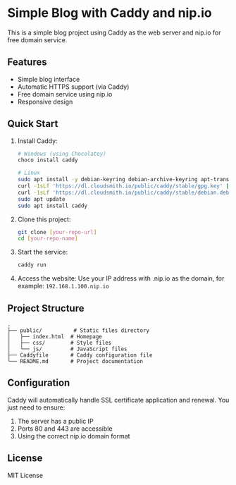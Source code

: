 # Simple Blog with Caddy and nip.io

This is a simple blog project using Caddy as the web server and nip.io for free domain service.

## Features

- Simple blog interface
- Automatic HTTPS support (via Caddy)
- Free domain service using nip.io
- Responsive design

## Quick Start

1. Install Caddy:
   ```bash
   # Windows (using Chocolatey)
   choco install caddy

   # Linux
   sudo apt install -y debian-keyring debian-archive-keyring apt-transport-https
   curl -1sLf 'https://dl.cloudsmith.io/public/caddy/stable/gpg.key' | sudo gpg --dearmor -o /usr/share/keyrings/caddy-stable-archive-keyring.gpg
   curl -1sLf 'https://dl.cloudsmith.io/public/caddy/stable/debian.deb.txt' | sudo tee /etc/apt/sources.list.d/caddy-stable.list
   sudo apt update
   sudo apt install caddy
   ```

2. Clone this project:
   ```bash
   git clone [your-repo-url]
   cd [your-repo-name]
   ```

3. Start the service:
   ```bash
   caddy run
   ```

4. Access the website:
   Use your IP address with .nip.io as the domain, for example: `192.168.1.100.nip.io`

## Project Structure

```
.
├── public/          # Static files directory
│   ├── index.html  # Homepage
│   ├── css/        # Style files
│   └── js/         # JavaScript files
├── Caddyfile       # Caddy configuration file
└── README.md       # Project documentation
```

## Configuration

Caddy will automatically handle SSL certificate application and renewal. You just need to ensure:
1. The server has a public IP
2. Ports 80 and 443 are accessible
3. Using the correct nip.io domain format

## License

MIT License 
